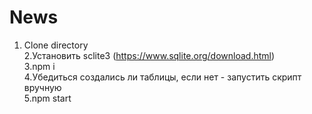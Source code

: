 # News
1. Clone directory <br>
2.Установить sclite3 (https://www.sqlite.org/download.html)<br>
3.npm i<br>
4.Убедиться создались ли таблицы, если нет - запустить скрипт вручную<br>
5.npm start<br>
